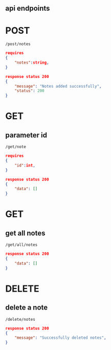 ## api endpoints

# POST

`/post/notes`

```json
requires
{
    "notes":string,
}
```

```json
response status 200
{
    "message": "Notes added successfully",
    "status": 200
}
```

# GET

## parameter id

`/get/note`

```json
requires
{
    "id":int,
}
```

```json
response status 200
{
    "data": []
}
```

# GET

## get all notes

`/get/all/notes`

```json
response status 200
{
    "data": []
}
```

# DELETE

## delete a note

`/delete/notes`

```json
response status 200
{
    "message": "Successfully deleted notes",
}
```
